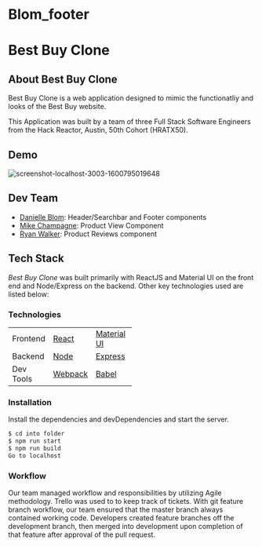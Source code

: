 # Blom_footer
# Best Buy Clone

## About Best Buy Clone
Best Buy Clone is a web application designed to mimic the functionatliy and looks of the Best Buy website.

This Application was built by a team of three Full Stack Software Engineers from the Hack Reactor, Austin, 50th Cohort (HRATX50).

## Demo
![screenshot-localhost-3003-1600795019648](https://user-images.githubusercontent.com/65248215/93916274-e4c80e00-fcce-11ea-9638-619386baafbe.png)



## Dev Team

  * [Danielle Blom]: Header/Searchbar and Footer components
  * [Mike Champagne]: Product View Component
  * [Ryan Walker]: Product Reviews component


## Tech Stack 
*Best Buy Clone* was built primarily with ReactJS and Material UI on the front end and Node/Express on the backend. Other key technologies used are listed below: 

### Technologies

<table style="width:50%">
  <tr>
    <td class="subheading">Frontend</td>
    <td><a href="https://reactjs.org/">React</a></td>
    <td><a href="https://material-ui.com/">Material UI</a></td>
  </tr>
  <tr rowspan="2">
    <td class="subheading">Backend</td>
    <td><a href="http://nodejs.org">Node</a></td> 
    <td><a href="http://expressjs.com">Express</a></td>
    <td><a href="https://www.mongodb.com">MongoDB</a></td>
    <td><a href="https://mongoosejs.com/">Mongoose</a></td>
  </tr>
  <tr>
      <td class="subheading">Dev Tools</td>
      <td><a href="https://webpack.js.org/">Webpack</a></td>
      <td><a href="https://babeljs.io/">Babel</a></td>
      <td><a href="https://www.npmjs.com/">NPM</a></td>
    </tr>
</table>

### Installation
Install the dependencies and devDependencies and start the server.

```sh
$ cd into folder
$ npm run start
$ npm run build
Go to localhost
```

### Workflow
Our team managed workflow and responsibilities by utilizing Agile methodology. Trello was used to to keep track of tickets. With git feature branch workflow, our team ensured that the master branch always contained working code. Developers created feature branches off the development branch, then merged into development upon completion of that feature after approval of the pull request.

[//]: # (These are reference links used in the body of this note and get stripped out when the markdown processor does its job. There is no need to format nicely because it shouldn't be seen. Thanks SO - http://stackoverflow.com/questions/4823468/store-comments-in-markdown-syntax)


   [Danielle Blom]: <https://github.com/dlblom>
   [Mike Champagne]: <https://github.com/GeauxDrum>
   [Ryan Walker]: <https://github.com/jryanwalker93>
